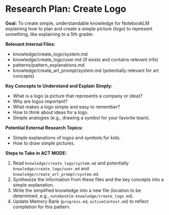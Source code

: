 # Research Plan: Create Logo

**Goal:** To create simple, understandable knowledge for NotebookLM explaining how to plan and create a simple picture (logo) to represent something, like explaining to a 5th grader.

**Relevant Internal Files:**
- knowledge/create_logo/system.md
- knowledge/create_logo/user.md (if exists and contains relevant info)
- patterns/pattern_explanations.md
- knowledge/create_art_prompt/system.md (potentially relevant for art concepts)

**Key Concepts to Understand and Explain Simply:**
- What is a logo (a picture that represents a company or idea)?
- Why are logos important?
- What makes a logo simple and easy to remember?
- How to think about ideas for a logo.
- Simple analogies (e.g., drawing a symbol for your favorite team).

**Potential External Research Topics:**
- Simple explanations of logos and symbols for kids.
- How to draw simple pictures.

**Steps to Take in ACT MODE:**
1. Read `knowledge/create_logo/system.md` and potentially `knowledge/create_logo/user.md` and `knowledge/create_art_prompt/system.md`.
2. Synthesize the information from these files and the key concepts into a simple explanation.
3. Write the simplified knowledge into a new file (location to be determined, e.g., `notebooklm-knowledge/create_logo.md`).
4. Update Memory Bank (`progress.md`, `activeContext.md`) to reflect completion for this pattern.
